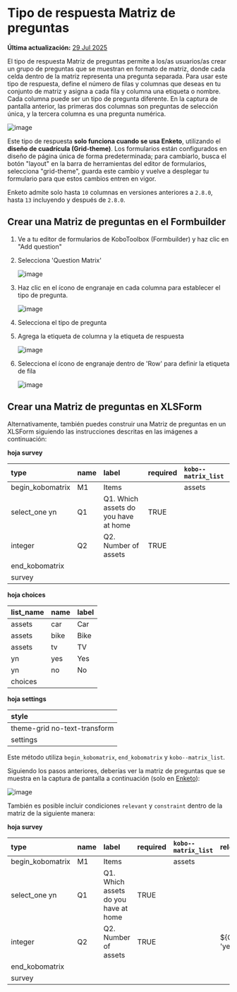 # Tipo de respuesta Matriz de preguntas
**Última actualización:** <a href="https://github.com/kobotoolbox/docs/blob/47cbc8887d6df73ef3bf760d5a3962b77ab26ed8/source/matrix_response.md" class="reference">29 Jul 2025</a>

El tipo de respuesta Matriz de preguntas permite a los/as usuarios/as crear un grupo de preguntas que se muestran en formato de matriz, donde cada celda dentro de la matriz representa una pregunta separada. Para usar este tipo de respuesta, define el número de filas y columnas que deseas en tu conjunto de matriz y asigna a cada fila y columna una etiqueta o nombre. Cada columna puede ser un tipo de pregunta diferente. En la captura de pantalla anterior, las primeras dos columnas son preguntas de selección única, y la tercera columna es una pregunta numérica.

![image](/images/matrix_response/matrix_example.png)

<p class="note">Este tipo de respuesta <strong>solo funciona cuando se usa Enketo</strong>, utilizando el <strong>diseño de cuadrícula (Grid-theme)</strong>. Los formularios están configurados en diseño de página única de forma predeterminada; para cambiarlo, busca el botón "layout" en la barra de herramientas del editor de formularios, selecciona "grid-theme", guarda este cambio y vuelve a desplegar tu formulario para que estos cambios entren en vigor.</p>

<p class='note'>Enketo admite solo hasta <code>10</code> columnas en versiones anteriores a <code>2.8.0</code>, hasta <code>13</code> incluyendo y después de <code>2.8.0</code>.</p>

## Crear una Matriz de preguntas en el Formbuilder

1. Ve a tu editor de formularios de KoboToolbox (Formbuilder) y haz clic en "Add question"
2. Selecciona 'Question Matrix'

    ![image](/images/matrix_response/question_matrix.png)

3. Haz clic en el ícono de engranaje en cada columna para establecer el tipo de pregunta.

    ![image](/images/matrix_response/question_type.png)

4. Selecciona el tipo de pregunta

5. Agrega la etiqueta de columna y la etiqueta de respuesta

    ![image](/images/matrix_response/label_response.png)

6. Selecciona el ícono de engranaje dentro de 'Row' para definir la etiqueta de fila

    ![image](/images/matrix_response/row.png)

## Crear una Matriz de preguntas en XLSForm

Alternativamente, también puedes construir una Matriz de preguntas en un XLSForm siguiendo las instrucciones descritas en las imágenes a continuación:

**hoja survey**

| type             | name | label                                | required | `kobo--matrix_list` |
| :--------------- | :--- | :----------------------------------- | :------- | :----------------   |
| begin_kobomatrix | M1   | Items                                |          | assets              |
| select_one yn    | Q1   | Q1. Which assets do you have at home | TRUE     |                     |
| integer          | Q2   | Q2. Number of assets                 | TRUE     |                     |
| end_kobomatrix   |      |                                      |          |                     |
| survey |

**hoja choices**

| list_name | name | label |
| :-------- | :--- | :---- |
| assets    | car  | Car   |
| assets    | bike | Bike  |
| assets    | tv   | TV    |
| yn        | yes  | Yes   |
| yn        | no   | No    |
| choices |

**hoja settings**

| style                        |
| :--------------------------- |
| theme-grid no-text-transform |
| settings |

<p class="note">Este método utiliza <code>begin_kobomatrix</code>,
<code>end_kobomatrix</code> y <code>kobo--matrix_list</code>.</p>

Siguiendo los pasos anteriores, deberías ver la matriz de preguntas que se muestra en la captura de pantalla a continuación (solo en [Enketo](data_through_webforms.md)):

![image](/images/matrix_response/preview.png)

También es posible incluir condiciones `relevant` y `constraint` dentro de la matriz de la siguiente manera:

**hoja survey**

| type             | name | label                                | required | `kobo--matrix_list` | relevant      | constraint |
| :--------------- | :--- | :----------------------------------- | :------- | :----------------   | :------------ | :--------- |
| begin_kobomatrix | M1   | Items                                |          | assets              |               |            |
| select_one yn    | Q1   | Q1. Which assets do you have at home | TRUE     |                     |               |            |
| integer          | Q2   | Q2. Number of assets                 | TRUE     |                     | ${Q1} = 'yes' | . > 2      |
| end_kobomatrix   |      |                                      |          |                     |               |            |
| survey |